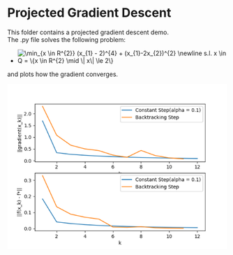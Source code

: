 # Projected Gradient Descent

This folder contains a projected gradient descent demo.  
The .py file solves the following problem:  

- <img src="https://latex.codecogs.com/png.latex?\min_{x&space;\in&space;R^{2}}&space;(x_{1}&space;-&space;2)^{4}&space;&plus;&space;(x_{1}-2x_{2})^{2}&space;\newline&space;s.l.&space;x&space;\in&space;Q&space;=&space;\{x&space;\in&space;R^{2}&space;\mid&space;\|&space;x\|&space;\le&space;2\}" title="\min_{x \in R^{2}} (x_{1} - 2)^{4} + (x_{1}-2x_{2})^{2} \newline s.l. x \in Q = \{x \in R^{2} \mid \| x\| \le 2\}" />

and plots how the gradient converges.

![plot](plot.png)
